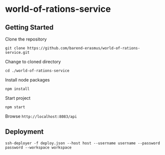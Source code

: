 # world-of-rations-service

## Getting Started

Clone the repository

`git clone https://github.com/barend-erasmus/world-of-rations-service.git`

Change to cloned directory

`cd ./world-of-rations-service`

Install node packages

`npm install`

Start project

`npm start`

Browse `http://localhost:8083/api`

## Deployment

`ssh-deployer -f deploy.json --host host --username username --password password --workspace workspace` 